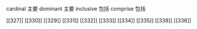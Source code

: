




cardinal 主要
dominant 主要
inclusive 包括
comprise 包括

[[327]]
[[330]]
[[329]]
[[331]]
[[332]]
[[333]]
[[334]]
[[335]]
[[338]]
[[336]]